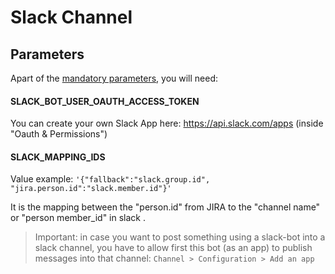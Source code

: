 # Slack Channel

## Parameters

Apart of the [mandatory parameters](../../docu/README.md), you will need:

#### SLACK_BOT_USER_OAUTH_ACCESS_TOKEN

You can create your own Slack App here: https://api.slack.com/apps (inside "Oauth & Permissions")

#### SLACK_MAPPING_IDS

Value example: `'{"fallback":"slack.group.id", "jira.person.id":"slack.member.id"}'`

It is the mapping between the "person.id" from JIRA to the "channel name" or "person member_id" in slack .

> Important: in case you want to post something using a slack-bot into a slack channel, you have to
allow first this bot (as an app) to publish messages into that channel:
`Channel > Configuration > Add an app`
